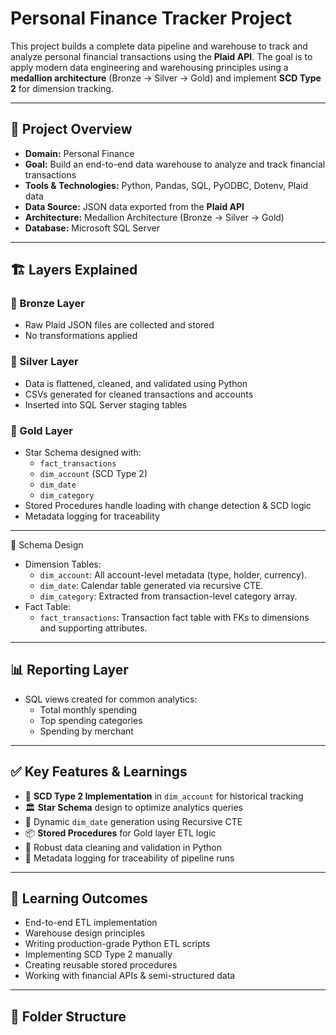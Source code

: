 # Personal Finance Tracker Project

This project builds a complete data pipeline and warehouse to track and analyze personal financial transactions using the **Plaid API**. The goal is to apply modern data engineering and warehousing principles using a **medallion architecture** (Bronze → Silver → Gold) and implement **SCD Type 2** for dimension tracking.

---
## 🚀 Project Overview

- **Domain:** Personal Finance
- **Goal:** Build an end-to-end data warehouse to analyze and track financial transactions
- **Tools & Technologies:** Python, Pandas, SQL, PyODBC, Dotenv, Plaid data
- **Data Source:** JSON data exported from the **Plaid API**
- **Architecture:** Medallion Architecture (Bronze → Silver → Gold)
- **Database:** Microsoft SQL Server

---
## 🏗️ Layers Explained

### 🥉 Bronze Layer
- Raw Plaid JSON files are collected and stored
- No transformations applied

### 🥈 Silver Layer
- Data is flattened, cleaned, and validated using Python
- CSVs generated for cleaned transactions and accounts
- Inserted into SQL Server staging tables

### 🥇 Gold Layer
- Star Schema designed with:
  - `fact_transactions`
  - `dim_account` (SCD Type 2)
  - `dim_date`
  - `dim_category`
- Stored Procedures handle loading with change detection & SCD logic
- Metadata logging for traceability

---
🧱 Schema Design
- Dimension Tables:
  - `dim_account`: All account-level metadata (type, holder, currency).
  - `dim_date`: Calendar table generated via recursive CTE.
  - `dim_category`: Extracted from transaction-level category array.
- Fact Table:
  - `fact_transactions`: Transaction fact table with FKs to dimensions and supporting attributes.
  
---
## 📊 Reporting Layer
- SQL views created for common analytics:
  - Total monthly spending
  - Top spending categories
  - Spending by merchant

---

## ✅ Key Features & Learnings

- 🔁 **SCD Type 2 Implementation** in `dim_account` for historical tracking
- 🏛️ **Star Schema** design to optimize analytics queries
- 📅 Dynamic `dim_date` generation using Recursive CTE
- 📦 **Stored Procedures** for Gold layer ETL logic
- 🔎 Robust data cleaning and validation in Python
- 📄 Metadata logging for traceability of pipeline runs

---

## 🧠 Learning Outcomes

- End-to-end ETL implementation
- Warehouse design principles
- Writing production-grade Python ETL scripts
- Implementing SCD Type 2 manually
- Creating reusable stored procedures
- Working with financial APIs & semi-structured data

---

## 📁 Folder Structure

